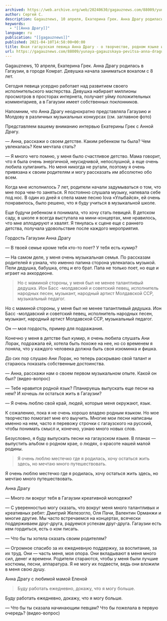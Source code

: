 ```yaml
---
archived: https://web.archive.org/web/20240630/gagauznews.com/88009/yunaya-gagauzskaya-pevitsa-anna-dragu-o-tvorchestve-rodnom-yazyke-i-o-planah-na-budushhee.html
author: Сергей С.
description: Gagauznews, 10 апреля, Екатерина Грек. Анна Драгу родилась в Гагаузии, в городе Комрат. Девушка начала заниматься вокалом с 8 лет. Сегодня певица усердно работает над развитием своего исполнительского мастерства. Девушка набирает миллионы просмотров в просторах интернета, получает уйму положительных комментариев, а в Гагаузии имеет собственных поклонников. Напомним, что Анна Драгу неоднократно представляла Гагаузию и Молдову в различных музыкальных конкурсах (см. заглавное фото) Представляем вашему вниманию интервью Екатерины Грек с Анной Драгу. — Анна, расскажи о своем детстве. Каким ребенком ты была? Чем увлекалась? Кем мечтала стать? — Я много чего помню, у меня было счастливое детство. Мама говорит, что я […]
keywords:
  - "[[Анна Драгу]]"
language: ru
publication: "[[gagauznews]]"
published: 2021-04-10T14:58:00+00:00
title: Юная гагаузская певица Анна Драгу - о творчестве, родном языке и о планах на будущее
url: https://gagauznews.com/88009/yunaya-gagauzskaya-pevitsa-anna-dragu-o-tvorchestve-rodnom-yazyke-i-o-planah-na-budushhee.html
---
```


Gagauznews, 10 апреля, Екатерина Грек. Анна Драгу родилась в Гагаузии, в городе Комрат. Девушка начала заниматься вокалом с 8 лет.

Сегодня певица усердно работает над развитием своего исполнительского мастерства. Девушка набирает миллионы просмотров в просторах интернета, получает уйму положительных комментариев, а в Гагаузии имеет собственных поклонников.

Напомним, что Анна Драгу неоднократно представляла Гагаузию и Молдову в различных музыкальных конкурсах (см. заглавное фото)



Представляем вашему вниманию интервью Екатерины Грек с Анной Драгу.

— Анна, расскажи о своем детстве. Каким ребенком ты была? Чем увлекалась? Кем мечтала стать?

— Я много чего помню, у меня было счастливое детство. Мама говорит, что я была очень энергичной, неусидчивой, непослушной, а еще очень любила хулиганить. Но меня никогда не ругали, поэтому я очень привязана к своим родителям и могу рассказать им абсолютно обо всем.

Когда мне исполнилось 7 лет, родители начали задумываться о том, что мне пора чем-то заняться. Я постоянно слушала музыку, напевала себе под нос. В один из дней я спела маме песню Iova «Улыбайся», ей очень понравилось, было решено, что я буду учиться в музыкальной школе.

Еще будучи ребенком я понимала, что хочу стать певицей. В детском саду, в школе я всегда выступала на мини-концертах, мне нравилось, что мне аплодируют и хвалят. Я тянулась к сцене еще с раннего детства, получала удовольствие после каждого мероприятия.

Гордость Гагаузии Анна Драгу

— В твоей семье кроме тебя кто-то поет? У тебя есть кумир?

— На самом деле, у меня очень музыкальная семья. По рассказам родителей я узнала, что именно папина сторона увлекалась музыкой. Пели дедушка, бабушка, отец и его брат. Папа не только поет, но еще и играет на аккордеоне.

> Но с маминой стороны, у меня был не менее талантливый дедушка. Ион Басс -молдавский и советский певец, исполнитель народных песен, музыкант, народный артист Молдавской ССР, музыкальный педагог.

Но с маминой стороны, у меня был не менее талантливый дедушка. Ион Басс -молдавский и советский певец, исполнитель народных песен, музыкант, народный артист Молдавской ССР, музыкальный педагог.

Он — моя гордость, пример для подражания.

Конечно у меня в детстве был кумир, я очень любила слушать Ани Лорак, подражала ей, хотела быть похоже на нее, но со временем я поняла, что у каждого человека должна быть своя изюминка и фишка.

До сих пор слушаю Ани Лорак, но теперь раскрываю свой талант и стараюсь показать собственные достоинства.

— Анна, расскажи нам о своем первом музыкальном опыте. Какой он был? (видео-вопрос)



— Тебе нравится родной язык? Планируешь выпускать еще песни на нем? И хочешь ли остаться жить в Гагаузии?

— Я очень люблю свой край, людей, которые меня окружают, язык.

К сожалению, пока я не очень хорошо владею родным языком. Но мое творчество помогает мне его выучить. Многие мои песни написаны именно на нем, часто я перевожу строчки с гагаузского на русский, чтобы понимать смысл и, конечно, узнаю много новых слов.

Безусловно, я буду выпускать песни на гагаузском языке. В планах — выпустить альбом о родном крае, о людях, о красоте нашей малой родины.

> Я очень люблю местечко где я родилась, хочу остаться жить здесь, но мечтаю много путешествовать.

Я очень люблю местечко где я родилась, хочу остаться жить здесь, но мечтаю много путешествовать.

Анна Драгу

— Много ли вокруг тебя в Гагаузии креативной молодежи?

— С уверенностью могу сказать, что вокруг меня много талантливых и креативных ребят: Дмитрий Железогло, Оля Пачи, Валентин Орманжи и многие другие. Мы часто встречаемся на концертах, всячески поддерживаем друг-друга, радуемся успехам друг-друга. Гагаузии есть кем гордиться, есть о ком писать.

— Что бы ты хотела сказать своим родителям?

— Огромное спасибо за их ежедневную поддержку, за воспитание, за их труд. Они — часть меня, моя опора. Они вкладывают в меня много сил, денег и времени. Родители стараются, чтобы у меня были лучшие костюмы, песни, аппаратура. Я не могу их подвести, ведь они вложили в меня свою душу.

Анна Драгу с любимой мамой Еленой

> Буду работать ежедневно, докажу, что я могу больше.

Буду работать ежедневно, докажу, что я могу больше.

— Что бы ты сказала начинающим певцам? Что бы пожелала в первую очередь? (видео-вопрос)